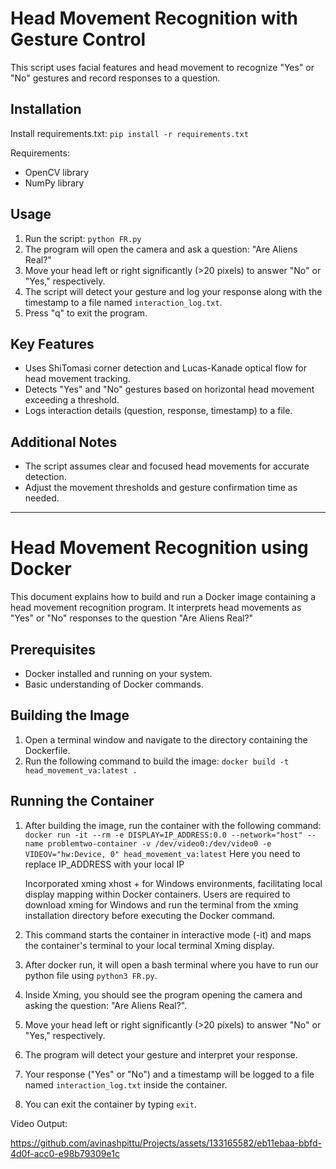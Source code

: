 # Head Movement Recognition with Gesture Control

This script uses facial features and head movement to recognize "Yes" or "No" gestures and record responses to a question.

## Installation

Install requirements.txt: `pip install -r requirements.txt`

Requirements:

- OpenCV library
- NumPy library

## Usage

1. Run the script: `python FR.py`
2. The program will open the camera and ask a question: "Are Aliens Real?"
3. Move your head left or right significantly (>20 pixels) to answer "No" or "Yes," respectively.
4. The script will detect your gesture and log your response along with the timestamp to a file named `interaction_log.txt`.
5. Press "q" to exit the program.

## Key Features

- Uses ShiTomasi corner detection and Lucas-Kanade optical flow for head movement tracking.
- Detects "Yes" and "No" gestures based on horizontal head movement exceeding a threshold.
- Logs interaction details (question, response, timestamp) to a file.

## Additional Notes

- The script assumes clear and focused head movements for accurate detection.
- Adjust the movement thresholds and gesture confirmation time as needed.

---

# Head Movement Recognition using Docker

This document explains how to build and run a Docker image containing a head movement recognition program. It interprets head movements as "Yes" or "No" responses to the question "Are Aliens Real?"

## Prerequisites

- Docker installed and running on your system.
- Basic understanding of Docker commands.

## Building the Image

1. Open a terminal window and navigate to the directory containing the Dockerfile.
2. Run the following command to build the image: `docker build -t head_movement_va:latest .`

## Running the Container

1. After building the image, run the container with the following command:
   `docker run -it --rm -e DISPLAY=IP_ADDRESS:0.0 --network="host" --name problemtwo-container -v /dev/video0:/dev/video0 -e VIDEOV="hw:Device, 0" head_movement_va:latest`
   Here you need to replace IP_ADDRESS with your local IP

   Incorporated xming xhost + for Windows environments, facilitating local display mapping within Docker containers. Users are required to download xming for Windows and run the terminal from the xming installation directory before executing the Docker command.

2. This command starts the container in interactive mode (-it) and maps the container's terminal to your local terminal Xming display.

3. After docker run, it will open a bash terminal where you have to run our python file using `python3 FR.py`.

4. Inside Xming, you should see the program opening the camera and asking the question: "Are Aliens Real?".

5. Move your head left or right significantly (>20 pixels) to answer "No" or "Yes," respectively.

6. The program will detect your gesture and interpret your response.

7. Your response ("Yes" or "No") and a timestamp will be logged to a file named `interaction_log.txt` inside the container.

8. You can exit the container by typing `exit`.



Video Output:





https://github.com/avinashpittu/Projects/assets/133165582/eb11ebaa-bbfd-4d0f-acc0-e98b79309e1c



